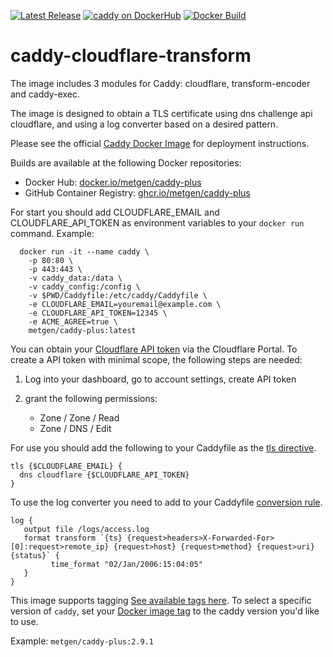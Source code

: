 [![Latest Release][version-image]][version-url]
[![caddy on DockerHub][dockerhub-image]][dockerhub-url]
[![Docker Build][gh-actions-image]][gh-actions-url]

# caddy-cloudflare-transform

The image includes 3 modules for Caddy: cloudflare, transform-encoder and caddy-exec.

The image is designed to obtain a TLS certificate using dns challenge api cloudflare, and using a log converter based on a desired pattern.

Please see the official [Caddy Docker Image](https://hub.docker.com/_/caddy) for deployment instructions.

Builds are available at the following Docker repositories:

* Docker Hub: [docker.io/metgen/caddy-plus](https://hub.docker.com/repository/docker/metgen/caddy-plus)
* GitHub Container Registry: [ghcr.io/metgen/caddy-plus](https://ghcr.io/metgen/caddy-plus)

For start you should add CLOUDFLARE_EMAIL and CLOUDFLARE_API_TOKEN as environment variables to your `docker run` command. Example:

      docker run -it --name caddy \
        -p 80:80 \
        -p 443:443 \
        -v caddy_data:/data \
        -v caddy_config:/config \
        -v $PWD/Caddyfile:/etc/caddy/Caddyfile \
        -e CLOUDFLARE_EMAIL=youremail@example.com \
        -e CLOUDFLARE_API_TOKEN=12345 \
        -e ACME_AGREE=true \
        metgen/caddy-plus:latest
           
 You can obtain your [Cloudflare API token](https://support.cloudflare.com/hc/en-us/articles/200167836-Managing-API-Tokens-and-Keys) via the Cloudflare Portal. To create a API token with minimal scope, the following steps are needed:
   1. Log into your dashboard, go to account settings, create API token
   2. grant the following permissions:

      * Zone / Zone / Read
      * Zone / DNS / Edit
      
For use you should add the following to your Caddyfile as the [tls directive](https://caddyserver.com/docs/caddyfile/directives/tls#tls). 

   ```
   tls {$CLOUDFLARE_EMAIL} { 
     dns cloudflare {$CLOUDFLARE_API_TOKEN}
   }
   ```
To use the log converter you need to add to your Caddyfile [conversion rule](https://github.com/caddyserver/transform-encoder).   
   ```
   log {
      output file /logs/access.log 
      format transform `{ts} {request>headers>X-Forwarded-For>[0]:request>remote_ip} {request>host} {request>method} {request>uri} {status}` {
            time_format "02/Jan/2006:15:04:05"
      }
   }
   ```

This image supports tagging [See available tags here](https://hub.docker.com/r/metgen/caddy-plus/tags). To select a specific version of `caddy`, set your [Docker image tag](https://docs.docker.com/engine/reference/run/#imagetag) to the caddy version you'd like to use. 

   Example: `metgen/caddy-plus:2.9.1`

[version-image]: https://img.shields.io/github/v/release/metgen/caddy-plus?style=for-the-badge
[version-url]: https://github.com/metgen/caddy-plus/releases

[gh-actions-image]: https://img.shields.io/github/actions/workflow/status/metgen/caddy-plus/main.yml?style=for-the-badge
[gh-actions-url]: [https://github.com/metgen/caddy-plus/actions](https://github.com/metgen/caddy-plus/actions)

[dockerhub-image]: https://img.shields.io/docker/pulls/metgen/caddy-plus?label=DockerHub%20Pulls&style=for-the-badge
[dockerhub-url]: https://hub.docker.com/r/metgen/caddy-plus
